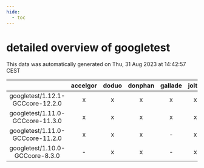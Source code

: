 ```yaml
---
hide:
  - toc
---
```


detailed overview of googletest
===============================


This data was automatically generated on Thu, 31 Aug 2023 at 14:42:57 CEST  

| |accelgor|doduo|donphan|gallade|joltik|skitty|swalot|victini|
| :---: | :---: | :---: | :---: | :---: | :---: | :---: | :---: | :---: |
|googletest/1.12.1-GCCcore-12.2.0|x|x|x|x|x|x|x|x|
|googletest/1.11.0-GCCcore-11.3.0|x|x|x|x|x|x|x|x|
|googletest/1.11.0-GCCcore-11.2.0|x|x|x|-|x|x|x|x|
|googletest/1.10.0-GCCcore-8.3.0|-|x|x|-|x|x|-|x|
